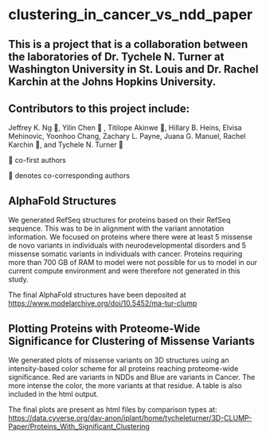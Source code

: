 # clustering_in_cancer_vs_ndd_paper

## This is a project that is a collaboration between the laboratories of Dr. Tychele N. Turner at Washington University in St. Louis and Dr. Rachel Karchin at the Johns Hopkins University. 

## Contributors to this project include:
Jeffrey K. Ng :red_circle:, Yilin Chen :red_circle: , Titilope Akinwe :red_circle:, Hillary B. Heins, Elvisa Mehinovic, Yoonhoo Chang, Zachary L. Payne, Juana G. Manuel, Rachel Karchin :large_blue_diamond:, and Tychele N. Turner :large_blue_diamond:

:red_circle: co-first authors

:large_blue_diamond: denotes co-corresponding authors

## AlphaFold Structures
We generated RefSeq structures for proteins based on their RefSeq sequence. This was to be in alignment with the variant annotation information. We focused on proteins where there were at least 5 missense de novo variants in individuals with neurodevelopmental disorders and 5 missense somatic variants in individuals with cancer. Proteins requiring more than 700 GB of RAM to model were not possible for us to model in our current compute environment and were therefore not generated in this study.

The final AlphaFold structures have been deposited at https://www.modelarchive.org/doi/10.5452/ma-tur-clump

## Plotting Proteins with Proteome-Wide Significance for Clustering of Missense Variants
We generated plots of missense variants on 3D structures using an intensity-based color scheme for all proteins reaching proteome-wide significance. Red are variants in NDDs and Blue are variants in Cancer. The more intense the color, the more variants at that residue. A table is also included in the html output. 

The final plots are present as html files by comparison types at: https://data.cyverse.org/dav-anon/iplant/home/tycheleturner/3D-CLUMP-Paper/Proteins_With_Significant_Clustering



